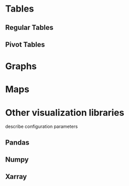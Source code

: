 
# Tables
## Regular Tables
## Pivot Tables
# Graphs
# Maps
# Other visualization libraries

describe configuration parameters
## Pandas
## Numpy
## Xarray

<!--stackedit_data:
eyJoaXN0b3J5IjpbMTc0MzAyMTYwNCwtNjgwOTA1MDg1XX0=
-->